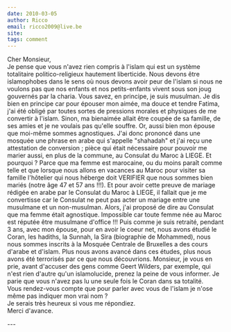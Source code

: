 ```yaml
---
date: 2010-03-05
author: Ricco
email: ricco2009@live.be
site: 
tags: comment
---
```


<p>Cher Monsieur,<br />
Je pense que vous n'avez rien compris à l'islam qui est un système totalitaire politico-religieux hautement liberticide. Nous devons être islamophobes dans le sens où nous devons avoir peur de l'islam si nous ne voulons pas que nos enfants et nos petits-enfants vivent sous son joug gouvernés par la charia. Vous savez, en principe, je suis musulman. Je dis bien en principe car pour épouser mon aimée, ma douce et tendre Fatima, j'ai été obligé par toutes sortes de pressions morales et physiques de me convertir à l'islam. Sinon, ma bienaimée allait être coupée de sa famille, de ses amies et je ne voulais pas qu'elle souffre. Or, aussi bien mon épouse que moi-même sommes agnostiques. J'ai donc prononcé dans une mosquée une phrase en arabe qui s'appelle &quot;shahadah&quot; et j'ai reçu une attestation de conversion ; pièce qui était nécessaire pour pouvoir me marier aussi, en plus de la commune, au Consulat du Maroc à LIEGE. Et pourquoi ? Parce que ma femme est marocaine, ou du moins paraît comme telle et que lorsque nous allons en vacances au Maroc pour visiter sa famille l'hôtelier qui nous héberge doit VERIFIER que nous sommes bien mariés (notre âge 47 et 57 ans !!!). Et pour avoir cette preuve de mariage rédigée en arabe par le Consulat du Maroc à LIEGE, il fallait que je me convertisse car le Consulat ne peut pas acter un mariage entre une musulmane et un non-musulman. Alors, j'ai proposé de dire au Consulat que ma femme était agnostique. Impossible car toute femme née au Maroc est réputée être musulmane d'office !!! Puis comme je suis retraité, pendant 3 ans, avec mon épouse, pour en avoir le coeur net, nous avons étudié le Coran, les hadiths, la Sunnah, la Sira (biographie de Mohammed), nous nous sommes inscrits à la Mosquée Centrale de Bruxelles a des cours d'arabe et d'islam. Plus nous avons avancé dans ces études, plus nous avons été terrorisés par ce que nous découvrions. Monsieur, je vous en prie, avant d'accuser des gens comme Geert Wilders, par exemple, qui n'est rien d'autre qu'un islamolucide, prenez la peine de vous informer. Je parie que vous n'avez pas lu une seule fois le Coran dans sa totalité.<br />
Vous rendez-vous compte que pour parler avec vous de l'islam je n'ose même pas indiquer mon vrai nom ?<br />
Je serais très heureux si vous me répondiez.<br />
Merci d'avance.</p>
---